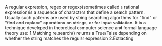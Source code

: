 A regular expression, regex or regexp(sometimes called a rational expression)is a sequence of characters that define a search pattern. Usually such patterns are used by string searching algorithms for "find" or "find and replace" operations on strings, or for input validation. It is a technique developed in theoretical computer science and formal language theory
use:
1.Matching
  re.search() returns a True/False depending on whether the string matches the regular expression
2.Extracting